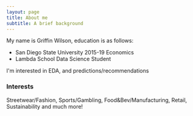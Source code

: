 ```yaml
---
layout: page
title: About me
subtitle: A brief background
---
```


My name is Griffin Wilson, education is as follows:

- San Diego State University 2015-19 Economics
- Lambda School Data Science Student

I'm interested in EDA, and predictions/recommendations

### Interests

Streetwear/Fashion, Sports/Gambling, Food&Bev/Manufacturing, Retail, Sustainability and much more!
